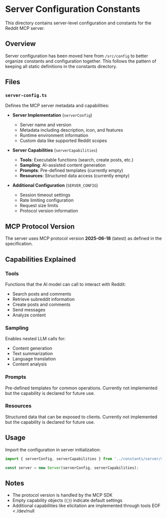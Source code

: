# Server Configuration Constants

This directory contains server-level configuration and constants for the Reddit MCP server.

## Overview

Server configuration has been moved here from `/src/config` to better organize constants and configuration together. This follows the pattern of keeping all static definitions in the constants directory.

## Files

### `server-config.ts`

Defines the MCP server metadata and capabilities:

- **Server Implementation** (`serverConfig`)
  - Server name and version
  - Metadata including description, icon, and features
  - Runtime environment information
  - Custom data like supported Reddit scopes

- **Server Capabilities** (`serverCapabilities`)
  - **Tools**: Executable functions (search, create posts, etc.)
  - **Sampling**: AI-assisted content generation
  - **Prompts**: Pre-defined templates (currently empty)
  - **Resources**: Structured data access (currently empty)

- **Additional Configuration** (`SERVER_CONFIG`)
  - Session timeout settings
  - Rate limiting configuration
  - Request size limits
  - Protocol version information

## MCP Protocol Version

The server uses MCP protocol version **2025-06-18** (latest) as defined in the specification.

## Capabilities Explained

### Tools
Functions that the AI model can call to interact with Reddit:
- Search posts and comments
- Retrieve subreddit information
- Create posts and comments
- Send messages
- Analyze content

### Sampling
Enables nested LLM calls for:
- Content generation
- Text summarization
- Language translation
- Content analysis

### Prompts
Pre-defined templates for common operations. Currently not implemented but the capability is declared for future use.

### Resources
Structured data that can be exposed to clients. Currently not implemented but the capability is declared for future use.

## Usage

Import the configuration in server initialization:

```typescript
import { serverConfig, serverCapabilities } from '../constants/server/server-config';

const server = new Server(serverConfig, serverCapabilities);
```

## Notes

- The protocol version is handled by the MCP SDK
- Empty capability objects (`{}`) indicate default settings
- Additional capabilities like elicitation are implemented through tools
EOF < /dev/null
